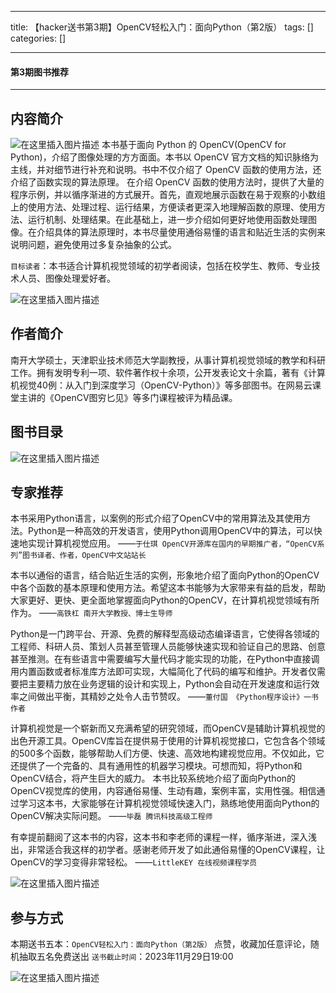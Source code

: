 
--- 
title:  【hacker送书第3期】OpenCV轻松入门：面向Python（第2版） 
tags: []
categories: [] 

---


#### 第3期图书推荐
- - - - - 


## 内容简介

<img src="https://img-blog.csdnimg.cn/e95edfcfdc5747c4b0c5510b31092cc0.jpeg#pic_center" alt="在这里插入图片描述"> 本书基于面向 Python 的 OpenCV(OpenCV for Python)，介绍了图像处理的方方面面。本书以 OpenCV 官方文档的知识脉络为主线，并对细节进行补充和说明。书中不仅介绍了 OpenCV 函数的使用方法，还介绍了函数实现的算法原理。 在介绍 OpenCV 函数的使用方法时，提供了大量的程序示例，并以循序渐进的方式展开。首先，直观地展示函数在易于观察的小数组上的使用方法、处理过程、运行结果，方便读者更深入地理解函数的原理、使用方法、运行机制、处理结果。在此基础上，进一步介绍如何更好地使用函数处理图像。在介绍具体的算法原理时，本书尽量使用通俗易懂的语言和贴近生活的实例来说明问题，避免使用过多复杂抽象的公式。

`目标读者`：本书适合计算机视觉领域的初学者阅读，包括在校学生、教师、专业技术人员、图像处理爱好者。

<img src="https://img-blog.csdnimg.cn/0a40de1ea22c4a7a8f8ae56ecffc3033.jpeg#pic_center" alt="在这里插入图片描述">

## 作者简介

南开大学硕士，天津职业技术师范大学副教授，从事计算机视觉领域的教学和科研工作。拥有发明专利一项、软件著作权十余项，公开发表论文十余篇，著有《计算机视觉40例：从入门到深度学习（OpenCV-Python）》等多部图书。在网易云课堂主讲的《OpenCV图穷匕见》等多门课程被评为精品课。

## 图书目录

<img src="https://img-blog.csdnimg.cn/565bf3766d3f4938b80e890a70790f82.jpeg#pic_center" alt="在这里插入图片描述">

## 专家推荐

>  
 本书采用Python语言，以案例的形式介绍了OpenCV中的常用算法及其使用方法。Python是一种高效的开发语言，使用Python调用OpenCV中的算法，可以快速地实现计算机视觉应用。 ——`于仕琪 OpenCV开源库在国内的早期推广者，“OpenCV系列”图书译者、作者，OpenCV中文站站长` 


>  
 本书以通俗的语言，结合贴近生活的实例，形象地介绍了面向Python的OpenCV中各个函数的基本原理和使用方法。希望这本书能够为大家带来有益的启发，帮助大家更好、更快、更全面地掌握面向Python的OpenCV，在计算机视觉领域有所作为。 ——`高铁杠 南开大学教授、博士生导师 ` 


>  
 Python是一门跨平台、开源、免费的解释型高级动态编译语言，它使得各领域的工程师、科研人员、策划人员甚至管理人员能够快速实现和验证自己的思路、创意甚至推测。在有些语言中需要编写大量代码才能实现的功能，在Python中直接调用内置函数或者标准库方法即可实现，大幅简化了代码的编写和维护。开发者仅需要把主要精力放在业务逻辑的设计和实现上，Python会自动在开发速度和运行效率之间做出平衡，其精妙之处令人击节赞叹。 ——`董付国 《Python程序设计》一书作者` 


>  
 计算机视觉是一个崭新而又充满希望的研究领域，而OpenCV是辅助计算机视觉的出色开源工具。OpenCV库旨在提供易于使用的计算机视觉接口，它包含各个领域的500多个函数，能够帮助人们方便、快速、高效地构建视觉应用。不仅如此，它还提供了一个完备的、具有通用性的机器学习模块。可想而知，将Python和OpenCV结合，将产生巨大的威力。 本书比较系统地介绍了面向Python的OpenCV视觉库的使用，内容通俗易懂、生动有趣，案例丰富，实用性强。相信通过学习这本书，大家能够在计算机视觉领域快速入门，熟练地使用面向Python的OpenCV解决实际问题。 ——`毕磊 腾讯科技高级工程师` 


>  
 有幸提前翻阅了这本书的内容，这本书和李老师的课程一样，循序渐进，深入浅出，非常适合我这样的初学者。感谢老师开发了如此通俗易懂的OpenCV课程，让OpenCV的学习变得非常轻松。 ——`LittleKEY 在线视频课程学员` 


<img src="https://img-blog.csdnimg.cn/452ed8f3ae4a421ea77f06fa5f690c04.jpeg#pic_center" alt="在这里插入图片描述">

## 参与方式

本期送书五本：`OpenCV轻松入门：面向Python（第2版）` 点赞，收藏加任意评论，随机抽取五名免费送出 `送书截止时间`：2023年11月29日19:00

<img src="https://img-blog.csdnimg.cn/f018fedf994f4a198d90fc354b7b0d07.jpeg#pic_center" alt="在这里插入图片描述">
